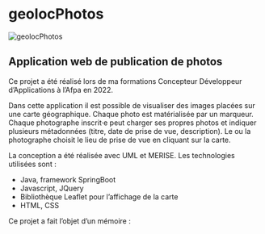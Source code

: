 # geolocPhotos
![geolocPhotos](https://github.com/Yome07/geolocPhotos/assets/102656427/24eeb1c1-9d34-41a8-adc3-3426071c4b41)

## Application web de publication de photos
Ce projet a été réalisé lors de ma formations Concepteur Développeur d’Applications à l’Afpa en 2022.

Dans cette application il est possible de visualiser des images placées sur une carte géographique. Chaque photo est matérialisée par un marqueur.
Chaque photographe inscrit·e peut charger ses propres photos et indiquer plusieurs métadonnées (titre, date de prise de vue, description). 
Le ou la photographe choisit le lieu de prise de vue en cliquant sur la carte.

La conception a été réalisée avec UML et MERISE.
Les technologies utilisées sont : 
- Java, framework SpringBoot
- Javascript, JQuery
- Bibliothèque Leaflet pour l’affichage de la carte
- HTML, CSS

Ce projet a fait l’objet d’un mémoire : 
